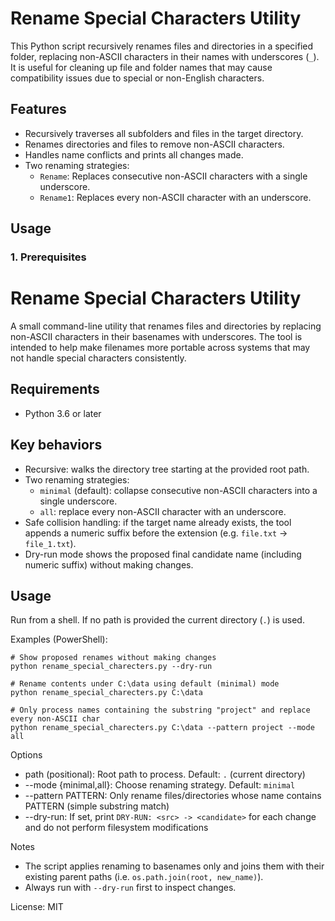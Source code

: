 # Rename Special Characters Utility

This Python script recursively renames files and directories in a specified folder, replacing non-ASCII characters in their names with underscores (`_`). It is useful for cleaning up file and folder names that may cause compatibility issues due to special or non-English characters.

## Features
- Recursively traverses all subfolders and files in the target directory.
- Renames directories and files to remove non-ASCII characters.
- Handles name conflicts and prints all changes made.
- Two renaming strategies:
  - `Rename`: Replaces consecutive non-ASCII characters with a single underscore.
  - `Rename1`: Replaces every non-ASCII character with an underscore.

## Usage

### 1. Prerequisites
# Rename Special Characters Utility

A small command-line utility that renames files and directories by replacing non-ASCII characters in their basenames with underscores. The tool is intended to help make filenames more portable across systems that may not handle special characters consistently.

## Requirements
- Python 3.6 or later

## Key behaviors
- Recursive: walks the directory tree starting at the provided root path.
- Two renaming strategies:
  - `minimal` (default): collapse consecutive non-ASCII characters into a single underscore.
  - `all`: replace every non-ASCII character with an underscore.
- Safe collision handling: if the target name already exists, the tool appends a numeric suffix before the extension (e.g. `file.txt` -> `file_1.txt`).
- Dry-run mode shows the proposed final candidate name (including numeric suffix) without making changes.

## Usage
Run from a shell. If no path is provided the current directory (`.`) is used.

Examples (PowerShell):

```pwsh
# Show proposed renames without making changes
python rename_special_charecters.py --dry-run

# Rename contents under C:\data using default (minimal) mode
python rename_special_charecters.py C:\data

# Only process names containing the substring "project" and replace every non-ASCII char
python rename_special_charecters.py C:\data --pattern project --mode all
```

Options
- path (positional): Root path to process. Default: `.` (current directory)
- --mode {minimal,all}: Choose renaming strategy. Default: `minimal`
- --pattern PATTERN: Only rename files/directories whose name contains PATTERN (simple substring match)
- --dry-run: If set, print `DRY-RUN: <src> -> <candidate>` for each change and do not perform filesystem modifications

Notes
- The script applies renaming to basenames only and joins them with their existing parent paths (i.e. `os.path.join(root, new_name)`).
- Always run with `--dry-run` first to inspect changes.

License: MIT

